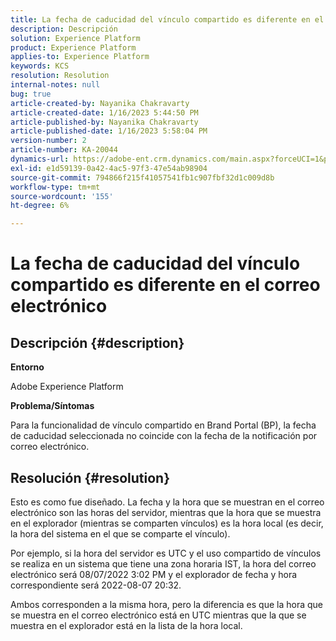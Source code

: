 ```yaml
---
title: La fecha de caducidad del vínculo compartido es diferente en el correo electrónico
description: Descripción
solution: Experience Platform
product: Experience Platform
applies-to: Experience Platform
keywords: KCS
resolution: Resolution
internal-notes: null
bug: true
article-created-by: Nayanika Chakravarty
article-created-date: 1/16/2023 5:44:50 PM
article-published-by: Nayanika Chakravarty
article-published-date: 1/16/2023 5:58:04 PM
version-number: 2
article-number: KA-20044
dynamics-url: https://adobe-ent.crm.dynamics.com/main.aspx?forceUCI=1&pagetype=entityrecord&etn=knowledgearticle&id=9e14b874-c595-ed11-aad1-6045bd006149
exl-id: e1d59139-0a42-4ac5-97f3-47e54ab98904
source-git-commit: 794866f215f41057541fb1c907fbf32d1c009d8b
workflow-type: tm+mt
source-wordcount: '155'
ht-degree: 6%

---
```


# La fecha de caducidad del vínculo compartido es diferente en el correo electrónico

## Descripción {#description}


<b>Entorno</b>

Adobe Experience Platform

<b>Problema/Síntomas</b>

Para la funcionalidad de vínculo compartido en Brand Portal (BP), la fecha de caducidad seleccionada no coincide con la fecha de la notificación por correo electrónico.


## Resolución {#resolution}


Esto es como fue diseñado. La fecha y la hora que se muestran en el correo electrónico son las horas del servidor, mientras que la hora que se muestra en el explorador (mientras se comparten vínculos) es la hora local (es decir, la hora del sistema en el que se comparte el vínculo).

Por ejemplo, si la hora del servidor es UTC y el uso compartido de vínculos se realiza en un sistema que tiene una zona horaria IST, la hora del correo electrónico será 08/07/2022 3:02 PM y el explorador de fecha y hora correspondiente será 2022-08-07 20:32.

Ambos corresponden a la misma hora, pero la diferencia es que la hora que se muestra en el correo electrónico está en UTC mientras que la que se muestra en el explorador está en la lista de la hora local.
